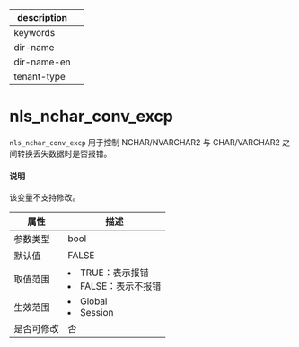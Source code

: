 |description||
|---|---|
|keywords||
|dir-name||
|dir-name-en||
|tenant-type||

# nls_nchar_conv_excp

`nls_nchar_conv_excp` 用于控制 NCHAR/NVARCHAR2 与 CHAR/VARCHAR2 之间转换丢失数据时是否报错。

  <main id="notice" type='explain'>
    <h4>说明</h4>
    <p>该变量不支持修改。</p>
  </main>

|  **属性**  |                                                      **描述**                                                       |
|----------|-------------------------------------------------------------------------------------------------------------------|
| 参数类型     | bool                           |
| 默认值      | FALSE                          |
| 取值范围     | <li> TRUE：表示报错   <li> FALSE：表示不报错    |
| 生效范围     | <li> Global   <li> Session           |
| 是否可修改    | 否  |
